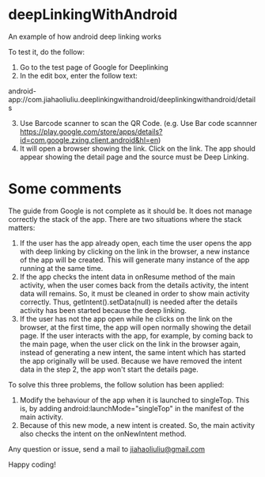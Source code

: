 # deepLinkingWithAndroid

An example of how android deep linking works

To test it, do the follow:
1. Go to the test page of Google for Deeplinking
2. In the edit box, enter the follow text:

android-app://com.jiahaoliuliu.deeplinkingwithandroid/deeplinkingwithandroid/details

3. Use Barcode scanner to scan the QR Code. (e.g. Use Bar code scannner https://play.google.com/store/apps/details?id=com.google.zxing.client.android&hl=en)
4. It will open a browser showing the link. Click on the link. The app should appear showing the detail page and the source must be Deep Linking.

# Some comments
The guide from Google is not complete as it should be. It does not manage correctly the stack of the app. There are two situations where the stack matters:
1. If the user has the app already open, each time the user opens the app with deep linking by clicking on the link in the browser, a new instance of the app will be created. This will generate many instance of the app running at the same time.
2. If the app checks the intent data in onResume method of the main activity, when the user comes back from the details activity, the intent data will remains. So, it must be cleaned in order to show main activity correctly. Thus, getIntent().setData(null) is needed after the details activity has been started because the deep linking.
3. If the user has not the app open while he clicks on the link on the browser, at the first time, the app will open normally showing the detail page. If the user interacts with the app, for example, by coming back to the main page, when the user click on the link in the browser again, instead of generating a new intent, the same intent which has started the app originally will be used. Because we have removed the intent data in the step 2, the app won't start the details page.

To solve this three problems, the follow solution has been applied:
1. Modify the behaviour of the app when it is launched to singleTop. This is, by adding android:launchMode="singleTop" in the manifest of the main activity.
2. Because of this new mode, a new intent is created. So, the main activity also checks the intent on the onNewIntent method.

Any question or issue, send a mail to jiahaoliuliu@gmail.com

Happy coding!
